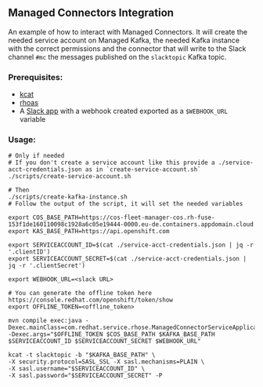 ## Managed Connectors Integration

An example of how to interact with Managed Connectors. It will create the needed service account on Managed Kafka, the needed Kafka instance with the correct permissions and the connector that will write to the Slack channel `#mc` the messages published on the `slacktopic` Kafka topic.

### Prerequisites:

* [kcat](https://github.com/edenhill/kcat) 
* [rhoas](https://access.redhat.com/documentation/en-us/red_hat_openshift_streams_for_apache_kafka/1/guide/f520e427-cad2-40ce-823d-96234ccbc047)
* A [Slack app](https://api.slack.com/messaging/webhooks) with a webhook created exported as a `$WEBHOOK_URL` variable

### Usage:

```shell
# Only if needed
# If you don't create a service account like this provide a ./service-acct-credentials.json as in `create-service-account.sh`
./scripts/create-service-account.sh

# Then
./scripts/create-kafka-instance.sh
# Follow the output of the script, it will set the needed variables

export COS_BASE_PATH=https://cos-fleet-manager-cos.rh-fuse-153f1de160110098c1928a6c05e19444-0000.eu-de.containers.appdomain.cloud
export KAS_BASE_PATH=https://api.openshift.com

export SERVICEACCOUNT_ID=$(cat ./service-acct-credentials.json | jq -r '.clientID')
export SERVICEACCOUNT_SECRET=$(cat ./service-acct-credentials.json | jq -r '.clientSecret')

export WEBHOOK_URL=<slack URL>

# You can generate the offline token here https://console.redhat.com/openshift/token/show
export OFFLINE_TOKEN=<offline_token>

mvn compile exec:java -Dexec.mainClass=com.redhat.service.rhose.ManagedConnectorServiceApplication -Dexec.args="$OFFLINE_TOKEN $COS_BASE_PATH $KAFKA_BASE_PATH $SERVICEACCOUNT_ID $SERVICEACCOUNT_SECRET $WEBHOOK_URL"

kcat -t slacktopic -b "$KAFKA_BASE_PATH" \
-X security.protocol=SASL_SSL -X sasl.mechanisms=PLAIN \
-X sasl.username="$SERVICEACCOUNT_ID" \
-X sasl.password="$SERVICEACCOUNT_SECRET" -P

```
